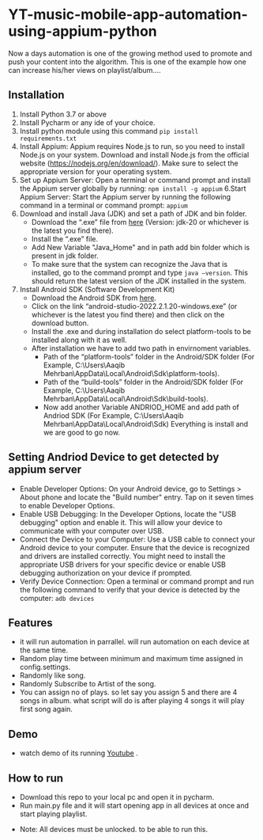 # YT-music-mobile-app-automation-using-appium-python
Now a days automation is one of the growing method used to promote and push your content into the algorithm.
This is one of the example how one can increase his/her views on playlist/album....

## Installation

1. Install Python 3.7 or above
2. Install Pycharm or any ide of your choice.
3. Install python module using this command ```pip install requirements.txt```
4. Install Appium: Appium requires Node.js to run, so you need to install Node.js on your system. Download and install Node.js from the official website (https://nodejs.org/en/download/). Make sure to select the appropriate version for your operating system.
5. Set up Appium Server: Open a terminal or command prompt and install the Appium server globally by running:
       ```npm install -g appium```
6.Start Appium Server: Start the Appium server by running the following command in a terminal or command prompt:
       ```appium```
7. Download and install Java (JDK) and set a path of JDK and bin folder.
   - Download the “.exe” file from [here](http://www.oracle.com/technetwork/java/javase/downloads/index.html) (Version: jdk-20 or whichever is the latest you find there).
   - Install the “.exe” file.
   - Add New Variable "Java_Home" and in path add bin folder which is present in jdk folder.
   - To make sure that the system can recognize the Java that is installed, go to the command prompt and type ```java –version```. This should return the latest version of the JDK installed in the system.
8. Install Android SDK (Software Development Kit)
   - Download the Android SDK from [here](https://developer.android.com/studio/index.html).
   - Click on the link “android-studio-2022.2.1.20-windows.exe” (or whichever is the latest you find there) and then click on the download button.
   - Install the .exe and during installation do select platform-tools to be installed along with it as well.
   - After installation we have to add two path in envirnoment variables.
       - Path of the “platform-tools” folder in the Android/SDK folder (For Example, C:\Users\Aaqib Mehrban\AppData\Local\Android\Sdk\platform-tools).
       - Path of the “build-tools” folder in the Android/SDK folder (For Example, C:\Users\Aaqib Mehrban\AppData\Local\Android\Sdk\build-tools).
     - Now add another Variable ANDRIOD_HOME and add path of Andriod SDK (For Example, C:\Users\Aaqib Mehrban\AppData\Local\Android\Sdk)
Everything is install and we are good to go now.

## Setting Andriod Device to get detected by appium server

- Enable Developer Options: On your Android device, go to Settings > About phone and locate the "Build number" entry. Tap on it seven times to enable Developer Options.
- Enable USB Debugging: In the Developer Options, locate the "USB debugging" option and enable it. This will allow your device to communicate with your computer over USB.
- Connect the Device to your Computer: Use a USB cable to connect your Android device to your computer. Ensure that the device is recognized and drivers are installed correctly. You might need to install the appropriate USB drivers for your specific device or enable USB debugging authorization on your device if prompted.
- Verify Device Connection: Open a terminal or command prompt and run the following command to verify that your device is detected by the computer: ```adb devices```

## Features
- it will run automation in parrallel. will run automation on each device at the same time.
- Random play time between minimum and maximum time assigned in config.settings.
- Randomly like song.
- Randomly Subscribe to Artist of the song.
- You can assign no of plays. so let say you assign 5 and there are 4 songs in album. what script will do is after playing 4 songs it will play first song again.

## Demo
- watch demo of its running [Youtube](https://www.youtube.com/shorts/u0UE01w_2F8) .

## How to run

- Download this repo to your local pc and open it in pycharm.
- Run main.py file and it will start opening app in all devices at once and start playing playlist.

+ Note: All devices must be unlocked. to be able to run this.
